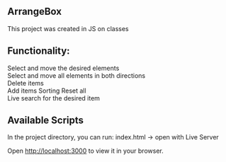 ## ArrangeBox

This project was created in JS on classes

## Functionality:
Select and move the desired elements  
Select and move all elements in both directions  
Delete items  
Add items 
Sorting
Reset all  
Live search for the desired item  


## Available Scripts

In the project directory, you can run:
index.html -> open with Live Server

Open [http://localhost:3000](http://localhost:3000) to view it in your browser.
